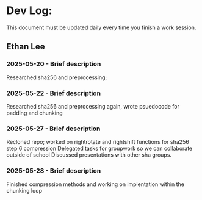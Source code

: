 # Dev Log:

This document must be updated daily every time you finish a work session.

## Ethan Lee
### 2025-05-20 - Brief description
Researched sha256 and preprocessing; 
### 2025-05-22 - Brief description
Researched sha256 and preprocessing again, wrote psuedocode for padding and chunking
### 2025-05-27 - Brief description
Recloned repo; worked on rightrotate and rightshift functions for sha256 step 6 compression
Delegated tasks for groupwork so we can collaborate outside of school
Discussed presentations with other sha groups.

### 2025-05-28 - Brief description
Finished compression methods and working on implentation within the chunking loop